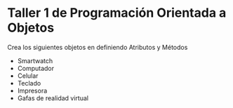 # Taller 1 de Programación Orientada a Objetos
Crea los siguientes objetos en definiendo Atributos y Métodos
- Smartwatch
- Computador
- Celular
- Teclado
- Impresora
- Gafas de realidad virtual
